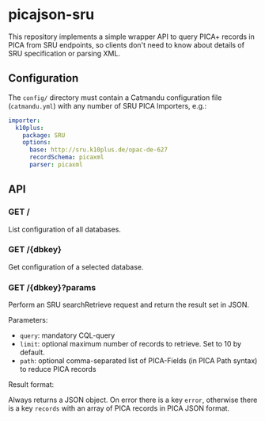# picajson-sru

This repository implements a simple wrapper API to query PICA+ records in PICA from SRU endpoints, so clients don't need to know about details of SRU specification or parsing XML.

## Configuration

The `config/` directory must contain a Catmandu configuration file (`catmandu.yml`) with any number of SRU PICA Importers, e.g.:

~~~yaml
importer:
  k10plus:
    package: SRU
    options:
      base: http://sru.k10plus.de/opac-de-627
      recordSchema: picaxml
      parser: picaxml
~~~ 

## API

### GET /

List configuration of all databases.

### GET /{dbkey}

Get configuration of a selected database.

### GET /{dbkey}?params

Perform an SRU searchRetrieve request and return the result set in JSON.

Parameters:

* `query`: mandatory CQL-query
* `limit`: optional maximum number of records to retrieve. Set to 10 by default.
* `path`: optional comma-separated list of PICA-Fields (in PICA Path syntax) to reduce PICA records

Result format:

Always returns a JSON object. On error there is a key `error`, otherwise there is a key `records` with
an array of PICA records in PICA JSON format.
